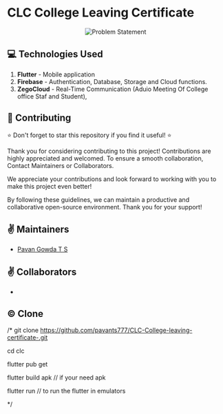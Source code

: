 # CLC College Leaving Certificate 

<div align="center">
 <span>
 <img src="https://github.com/pavants777/CLC-College-leaving-certificate-/blob/main/images/CLC.png" alt="Problem Statement" height="auto" />
 </span>
 </div>


## :computer: Technologies Used

1.  **Flutter** - Mobile application
2.  **Firebase** - Authentication, Database, Storage and Cloud functions.
3.  **ZegoCloud** - Real-Time Communication (Aduio Meeting Of College office Staf and Student),


## :raised_hands: Contributing
:star: Don't forget to star this repository if you find it useful! :star:

Thank you for considering contributing to this project! Contributions are highly appreciated and welcomed. To ensure a smooth collaboration, Contact Maintainers or Collaborators.

We appreciate your contributions and look forward to working with you to make this project even better!

By following these guidelines, we can maintain a productive and collaborative open-source environment. Thank you for your support!

## :v: Maintainers

-   [Pavan Gowda T S](https://github.com/pavants777)

## :v: Collaborators 

-

## ©️ Clone 
/*
   git clone https://github.com/pavants777/CLC-College-leaving-certificate-.git

   cd clc

   flutter pub get

   flutter build apk   // if your need apk
 
   flutter run   // to run the flutter in emulators

*/  
